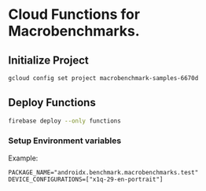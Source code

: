 # Cloud Functions for Macrobenchmarks.

## Initialize Project

```bash
gcloud config set project macrobenchmark-samples-6670d
```

## Deploy Functions

```bash
firebase deploy --only functions
```

### Setup Environment variables

Example:

```
PACKAGE_NAME="androidx.benchmark.macrobenchmarks.test"
DEVICE_CONFIGURATIONS=["x1q-29-en-portrait"]
```
